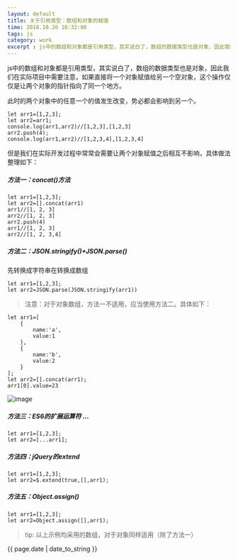```yaml
---
layout: default
title: 关于引用类型：数组和对象的赋值
time: 2018.10.26 16:32:00
tags: js
category: work
excerpt : js中的数组和对象都是引用类型，其实说白了，数组的数据类型也是对象，因此我们在实际项目中需要注意，如果直接将一个对象赋值给另一个空对象，这个操作仅仅是让两个对象的指针指向了同一个地方。
---
```


js中的数组和对象都是引用类型，其实说白了，数组的数据类型也是对象，因此我们在实际项目中需要注意，如果直接将一个对象赋值给另一个空对象，这个操作仅仅是让两个对象的指针指向了同一个地方。

此时的两个对象中的任意一个的值发生改变，势必都会影响到另一个。
```
let arr1=[1,2,3];
let arr2=arr1;
console.log(arr1,arr2)//[1,2,3],[1,2,3]
arr2.push(4);
console.log(arr1,arr2)//[1,2,3,4],[1,2,3,4]
```

但是我们在实际开发过程中常常会需要让两个对象赋值之后相互不影响，具体做法整理如下：

##### 方法一：concat()方法
```
let arr1=[1,2,3];
let arr2=[].concat(arr1)
arr1//[1, 2, 3]
arr2//[1, 2, 3]
arr2.push(4)
arr1//[1, 2, 3]
arr2//[1, 2, 3,4]
```

##### 方法二：JSON.stringify()+JSON.parse()
先转换成字符串在转换成数组
```
let arr1=[1,2,3];
let arr2=JSON.parse(JSON.stringify(arr1))
```
> 注意：对于对象数组，方法一不适用，应当使用方法二。具体如下：

```
let arr1=[
    {
        name:'a',
        value:1
    },
    {
        name:'b',
        value:2
    }
];
let arr2=[].concat(arr1);
arr1[0].value=23
```
![image](https://seven777777.github.io/blog-demo/images/1.png)

##### 方法三：ES6的扩展运算符 ...
```
let arr1=[1,2,3];
let arr2=[...arr1];
```
##### 方法四：jQuery的extend
```
let arr1=[1,2,3];
let arr2=$.extend(true,[],arr1);
```
##### 方法五：Object.assign()
```
let arr1=[1,2,3];
let arr2=Object.assign([],arr1);
```

> tip: 以上示例均采用的数组，对于对象同样适用（除了方法一）


<p>{{ page.date | date_to_string }}</p>
